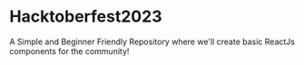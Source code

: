 # Hacktoberfest2023
A Simple and Beginner Friendly Repository where we'll create basic ReactJs components for the community!
